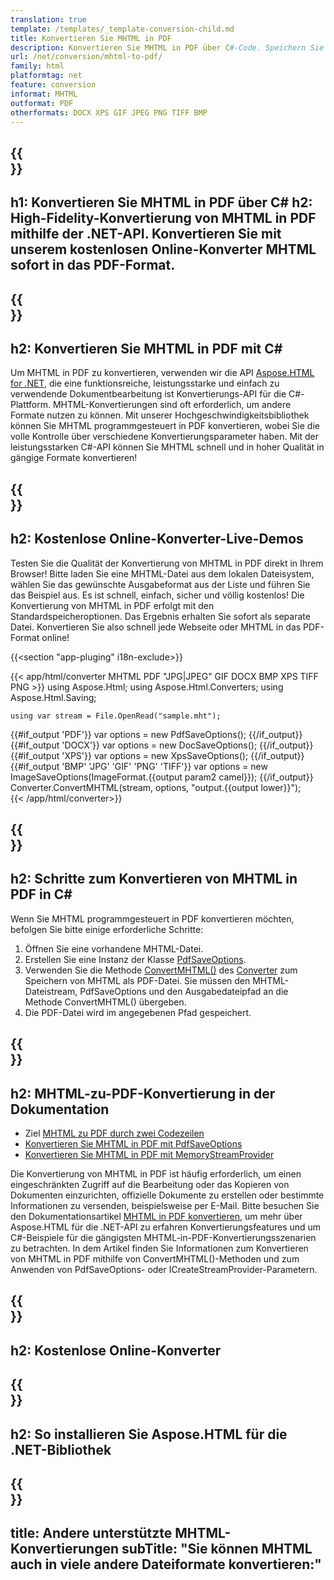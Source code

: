 ```yaml
---
translation: true
template: /templates/_template-conversion-child.md
title: Konvertieren Sie MHTML in PDF
description: Konvertieren Sie MHTML in PDF über C#-Code. Speichern Sie MHTML als PDF-Datei. Probieren Sie kostenlos online MHTML to PDF Converter aus!
url: /net/conversion/mhtml-to-pdf/
family: html
platformtag: net
feature: conversion
informat: MHTML
outformat: PDF
otherformats: DOCX XPS GIF JPEG PNG TIFF BMP
---
```


{{<section banner>}}
---
h1: Konvertieren Sie MHTML in PDF über C#
h2: High-Fidelity-Konvertierung von MHTML in PDF mithilfe der .NET-API. Konvertieren Sie mit unserem kostenlosen Online-Konverter MHTML sofort in das PDF-Format.
---

{{<section overview>}}
---
h2: Konvertieren Sie MHTML in PDF mit C#
---

Um MHTML in PDF zu konvertieren, verwenden wir die API [Aspose.HTML for .NET](https://products.aspose.com/html/net/), die eine funktionsreiche, leistungsstarke und einfach zu verwendende Dokumentbearbeitung ist Konvertierungs-API für die C#-Plattform. MHTML-Konvertierungen sind oft erforderlich, um andere Formate nutzen zu können. Mit unserer Hochgeschwindigkeitsbibliothek können Sie MHTML programmgesteuert in PDF konvertieren, wobei Sie die volle Kontrolle über verschiedene Konvertierungsparameter haben. Mit der leistungsstarken C#-API können Sie MHTML schnell und in hoher Qualität in gängige Formate konvertieren!

{{<section demos>}}
---
h2: Kostenlose Online-Konverter-Live-Demos
---

Testen Sie die Qualität der Konvertierung von MHTML in PDF direkt in Ihrem Browser! Bitte laden Sie eine MHTML-Datei aus dem lokalen Dateisystem, wählen Sie das gewünschte Ausgabeformat aus der Liste und führen Sie das Beispiel aus. Es ist schnell, einfach, sicher und völlig kostenlos! Die Konvertierung von MHTML in PDF erfolgt mit den Standardspeicheroptionen. Das Ergebnis erhalten Sie sofort als separate Datei. Konvertieren Sie also schnell jede Webseite oder MHTML in das PDF-Format online!

{{<section "app-pluging" i18n-exclude>}}

{{< app/html/converter MHTML PDF "JPG|JPEG" GIF DOCX BMP XPS TIFF PNG >}}
using Aspose.Html;
using Aspose.Html.Converters;
using Aspose.Html.Saving;

    using var stream = File.OpenRead("sample.mht");
{{#if_output 'PDF'}}
    var options = new PdfSaveOptions();
{{/if_output}}
{{#if_output 'DOCX'}}
    var options = new DocSaveOptions();
{{/if_output}}
{{#if_output 'XPS'}}
    var options = new XpsSaveOptions();
{{/if_output}}
{{#if_output 'BMP' 'JPG' 'GIF' 'PNG' 'TIFF'}}
    var options = new ImageSaveOptions(ImageFormat.{{output param2 camel}});
{{/if_output}}
    Converter.ConvertMHTML(stream, options, "output.{{output lower}}");   
{{< /app/html/converter>}} 


{{<section steps>}}
---
h2: Schritte zum Konvertieren von MHTML in PDF in C#
---

Wenn Sie MHTML programmgesteuert in PDF konvertieren möchten, befolgen Sie bitte einige erforderliche Schritte:
1. Öffnen Sie eine vorhandene MHTML-Datei.
1. Erstellen Sie eine Instanz der Klasse [PdfSaveOptions](https://reference.aspose.com/html/net/aspose.html.saving/pdfsaveoptions/).
1. Verwenden Sie die Methode [ConvertMHTML()](https://reference.aspose.com/html/net/aspose.html.converters/converter/convertmhtml/) des [Converter](https://reference.aspose.com/html/net/aspose.html.converters/converter/) zum Speichern von MHTML als PDF-Datei. Sie müssen den MHTML-Dateistream, PdfSaveOptions und den Ausgabedateipfad an die Methode ConvertMHTML() übergeben.
1. Die PDF-Datei wird im angegebenen Pfad gespeichert.

{{<section documentation>}}
---
h2: MHTML-zu-PDF-Konvertierung in der Dokumentation
---

  - Ziel <a href="https://docs.aspose.com/html/net/converting-between-formats/mhtml-to-pdf/#mhtml-to-pdf-by-two-lines-of-code" target="_blank">MHTML zu PDF durch zwei Codezeilen</a>
  - <a href="https://docs.aspose.com/html/net/converting-between-formats/mhtml-to-pdf/#convert-mhtml-to-pdf-using-pdfsaveoptions" target="_blank" >Konvertieren Sie MHTML in PDF mit PdfSaveOptions</a>
  - <a href="https://docs.aspose.com/html/net/converting-between-formats/mhtml-to-pdf/#output-stream-providers" target="_blank">Konvertieren Sie MHTML in PDF mit MemoryStreamProvider</a>

Die Konvertierung von MHTML in PDF ist häufig erforderlich, um einen eingeschränkten Zugriff auf die Bearbeitung oder das Kopieren von Dokumenten einzurichten, offizielle Dokumente zu erstellen oder bestimmte Informationen zu versenden, beispielsweise per E-Mail. Bitte besuchen Sie den Dokumentationsartikel [MHTML in PDF konvertieren](https://docs.aspose.com/html/net/converting-between-formats/mhtml-to-pdf/), um mehr über Aspose.HTML für die .NET-API zu erfahren Konvertierungsfeatures und um C#-Beispiele für die gängigsten MHTML-in-PDF-Konvertierungsszenarien zu betrachten. In dem Artikel finden Sie Informationen zum Konvertieren von MHTML in PDF mithilfe von ConvertMHTML()-Methoden und zum Anwenden von PdfSaveOptions- oder ICreateStreamProvider-Parametern.

{{<section online-converters>}}
---
h2: Kostenlose Online-Konverter
---

{{<section get-started>}}
---
h2: So installieren Sie Aspose.HTML für die .NET-Bibliothek
---

{{<section other-conversions>}}
---
title: Andere unterstützte MHTML-Konvertierungen
subTitle: "Sie können MHTML auch in viele andere Dateiformate konvertieren:"
---